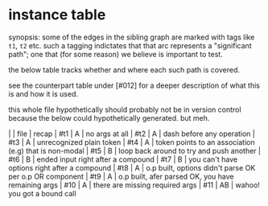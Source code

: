 # instance table

synopsis: some of the edges in the sibling graph are marked with tags
like `t1`, `t2` etc. such a tagging indictates that that arc represents
a "significant path"; one that (for some reason) we believe is important
to test.

the below table tracks whether and where each such path is covered.

see the counterpart table under [#012] for a deeper description of what
this is and how it is used.

this whole file hypothetically should probably not be in version
control because the below could hypothetically generated. but meh.

|     | file |  recap
| #t1 |  A   | no args at all
| #t2 |  A   | dash before any operation
| #t3 |  A   | unrecognized plain token
| #t4 |  A   | token points to an association (e.g) that is non-modal
| #t5 |   B  | loop back around to try and push another
| #t6 |   B  | ended input right after a compound
| #t7 |   B  | you can't have options right after a compound
| #t8 |  A   | o.p built, options didn't parse OK per o.p OR component
| #t9 |  A   | o.p built, afer parsed OK, you have remaining args
| #10 |  A   | there are missing required args
| #11 |  AB  | wahoo! you got a bound call
